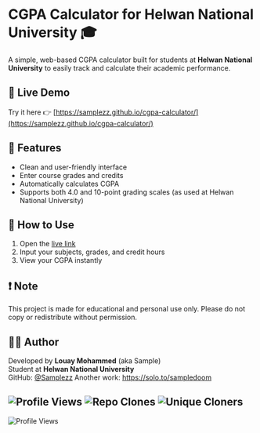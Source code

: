 # CGPA Calculator for Helwan National University 🎓

A simple, web-based CGPA calculator built for students at **Helwan National University** to easily track and calculate their academic performance.

## 🔗 Live Demo
Try it here 👉 [https://samplezz.github.io/cgpa-calculator/](https://samplezz.github.io/cgpa-calculator/)

## 📌 Features
- Clean and user-friendly interface
- Enter course grades and credits
- Automatically calculates CGPA
- Supports both 4.0 and 10-point grading scales (as used at Helwan National University)

## 🚀 How to Use
1. Open the [live link](https://samplezz.github.io/cgpa-calculator/)
2. Input your subjects, grades, and credit hours
3. View your CGPA instantly

## ❗ Note
This project is made for educational and personal use only. Please do not copy or redistribute without permission.

## 👨‍💻 Author
Developed by **Louay Mohammed** (aka Sample)  
Student at **Helwan National University**  
GitHub: [@Samplezz](https://github.com/Samplezz)
Another work: https://solo.to/sampledoom

![Profile Views](https://komarev.com/ghpvc/?username=Samplezz&color=blue&style=flat)
![Repo Clones](https://img.shields.io/badge/Clones-45-blue)
![Unique Cloners](https://img.shields.io/badge/Unique%20Cloners-35-brightgreen)
---



![Profile Views](https://komarev.com/ghpvc/?username=Samplezz&color=blue&style=flat)
